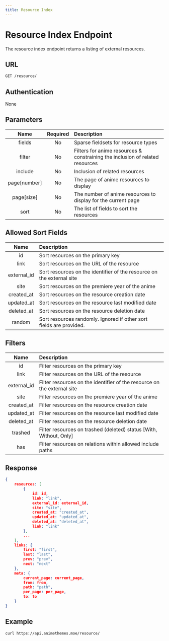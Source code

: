 ```yaml
---
title: Resource Index
---
```


# Resource Index Endpoint

The resource index endpoint returns a listing of external resources.

## URL

```sh
GET /resource/
```

## Authentication

None

## Parameters

| Name         | Required | Description                                                                   |
| :----------: | :------: | :---------------------------------------------------------------------------- |
| fields       | No       | Sparse fieldsets for resource types                                           |
| filter       | No       | Filters for anime resources & constraining the inclusion of related resources |
| include      | No       | Inclusion of related resources                                                |
| page[number] | No       | The page of anime resources to display                                        |
| page[size]   | No       | The number of anime resources to display for the current page                 |
| sort         | No       | The list of fields to sort the resources                                      |

## Allowed Sort Fields

|    Name     | Description                                                           |
| :--------:  | :-------------------------------------------------------------------- |
| id          | Sort resources on the primary key                                     |
| link        | Sort resources on the URL of the resource                             |
| external_id | Sort resources on the identifier of the resource on the external site |
| site        | Sort resources on the premiere year of the anime                      |
| created_at  | Sort resources on the resource creation date                          |
| updated_at  | Sort resources on the resource last modified date                     |
| deleted_at  | Sort resources on the resource deletion date                          |
| random      | Sort resources randomly. Ignored if other sort fields are provided.   |

## Filters

|    Name     | Description                                                             |
| :--------:  | :---------------------------------------------------------------------- |
| id          | Filter resources on the primary key                                     |
| link        | Filter resources on the URL of the resource                             |
| external_id | Filter resources on the identifier of the resource on the external site |
| site        | Filter resources on the premiere year of the anime                      |
| created_at  | Filter resources on the resource creation date                          |
| updated_at  | Filter resources on the resource last modified date                     |
| deleted_at  | Filter resources on the resource deletion date                          |
| trashed     | Filter resources on trashed (deleted) status [With, Without, Only]      |
| has         | Filter resources on relations within allowed include paths              |

## Response

```json
{
    resources: [
        {
            id: id,
            link: "link",
            external_id: external_id,
            site: "site",
            created_at: "created_at",
            updated_at: "updated_at",
            deleted_at: "deleted_at",
            link: "link"
        },
        ...
    ],
    links: {
        first: "first",
        last: "last",
        prev: "prev",
        next: "next"
    },
    meta: {
        current_page: current_page,
        from: from,
        path: "path",
        per_page: per_page,
        to: to
    }
}
```

## Example

```bash
curl https://api.animethemes.moe/resource/
```
